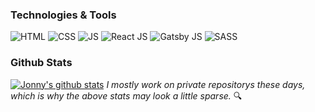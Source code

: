 ### Technologies & Tools

![HTML](https://img.shields.io/badge/HTML-5-red?style=for-the-badge&logo=html5)
![CSS](https://img.shields.io/badge/CSS-3-blue?style=for-the-badge&logo=css3)
![JS](https://img.shields.io/badge/Javascript-ES6-yellow?style=for-the-badge&logo=javascript)
![React JS](https://img.shields.io/badge/React-JS-lightblue?style=for-the-badge&logo=react)
![Gatsby JS](https://img.shields.io/badge/Gatsby-JS-purple?style=for-the-badge&logo=gatsby)
![SASS](https://img.shields.io/badge/SASS-x-blue?style=for-the-badge&logo=sass)

### Github Stats

[![Jonny's github stats](https://github-readme-stats.vercel.app/api?username=jonnysmillie&show_icons=true&theme=dracula)](https://github.com/jonnysmillie)
*I mostly work on private repositorys these days, which is why the above stats may look a little sparse.* 🔍
